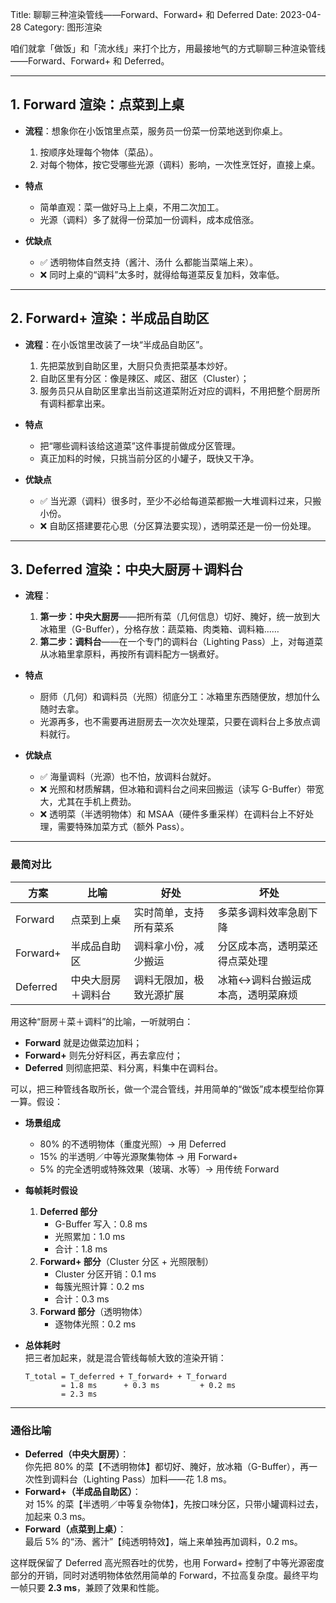 Title: 聊聊三种渲染管线——Forward、Forward+ 和 Deferred
Date: 2023-04-28
Category: 图形渲染

咱们就拿「做饭」和「流水线」来打个比方，用最接地气的方式聊聊三种渲染管线——Forward、Forward+ 和 Deferred。

---

## 1. Forward 渲染：点菜到上桌

- **流程**：想象你在小饭馆里点菜，服务员一份菜一份菜地送到你桌上。  
  1. 按顺序处理每个物体（菜品）。  
  2. 对每个物体，按它受哪些光源（调料）影响，一次性烹饪好，直接上桌。

- **特点**  
  - 简单直观：菜一做好马上上桌，不用二次加工。  
  - 光源（调料）多了就得一份菜加一份调料，成本成倍涨。

- **优缺点**  
  - ✅ 透明物体自然支持（酱汁、汤什 么都能当菜端上来）。  
  - ❌ 同时上桌的“调料”太多时，就得给每道菜反复加料，效率低。

---

## 2. Forward+ 渲染：半成品自助区

- **流程**：在小饭馆里改装了一块“半成品自助区”。  
  1. 先把菜放到自助区里，大厨只负责把菜基本炒好。  
  2. 自助区里有分区：像是辣区、咸区、甜区（Cluster）；  
  3. 服务员只从自助区里拿出当前这道菜附近对应的调料，不用把整个厨房所有调料都拿出来。

- **特点**  
  - 把“哪些调料该给这道菜”这件事提前做成分区管理。  
  - 真正加料的时候，只挑当前分区的小罐子，既快又干净。

- **优缺点**  
  - ✅ 当光源（调料）很多时，至少不必给每道菜都搬一大堆调料过来，只搬小份。  
  - ❌ 自助区搭建要花心思（分区算法要实现），透明菜还是一份一份处理。

---

## 3. Deferred 渲染：中央大厨房＋调料台

- **流程**：  
  1. **第一步：中央大厨房**——把所有菜（几何信息）切好、腌好，统一放到大冰箱里（G-Buffer），分格存放：蔬菜箱、肉类箱、调料箱……  
  2. **第二步：调料台**——在一个专门的调料台（Lighting Pass）上，对每道菜从冰箱里拿原料，再按所有调料配方一锅煮好。

- **特点**  
  - 厨师（几何）和调料员（光照）彻底分工：冰箱里东西随便放，想加什么随时去拿。  
  - 光源再多，也不需要再进厨房去一次次处理菜，只要在调料台上多放点调料就行。

- **优缺点**  
  - ✅ 海量调料（光源）也不怕，放调料台就好。  
  - ❌ 光照和材质解耦，但冰箱和调料台之间来回搬运（读写 G-Buffer）带宽大，尤其在手机上费劲。  
  - ❌ 透明菜（半透明物体）和 MSAA（硬件多重采样）在调料台上不好处理，需要特殊加菜方式（额外 Pass）。

---

### 最简对比

| 方案      | 比喻               | 好处                         | 坏处                         |
|---------|------------------|----------------------------|----------------------------|
| Forward | 点菜到上桌            | 实时简单，支持所有菜系             | 多菜多调料效率急剧下降           |
| Forward+| 半成品自助区          | 调料拿小份，减少搬运                 | 分区成本高，透明菜还得点菜处理     |
| Deferred| 中央大厨房＋调料台     | 调料无限加，极致光源扩展               | 冰箱↔调料台搬运成本高，透明菜麻烦  |

用这种“厨房＋菜＋调料”的比喻，一听就明白：  
- **Forward** 就是边做菜边加料；  
- **Forward+** 则先分好料区，再去拿应付；  
- **Deferred** 则彻底把菜、料分离，料集中在调料台。  

可以，把三种管线各取所长，做一个混合管线，并用简单的“做饭”成本模型给你算一算。假设：

- **场景组成**  
  - 80% 的不透明物体（重度光照）→ 用 Deferred  
  - 15% 的半透明／中等光源聚集物体 → 用 Forward+  
  - 5% 的完全透明或特殊效果（玻璃、水等）→ 用传统 Forward  

- **每帧耗时假设**  
  1. **Deferred 部分**  
     - G-Buffer 写入：0.8 ms  
     - 光照累加：1.0 ms  
     - 合计：1.8 ms  
  2. **Forward+ 部分**（Cluster 分区 + 光照限制）  
     - Cluster 分区开销：0.1 ms  
     - 每簇光照计算：0.2 ms  
     - 合计：0.3 ms  
  3. **Forward 部分**（透明物体）  
     - 逐物体光照：0.2 ms  

- **总体耗时**  
  把三者加起来，就是混合管线每帧大致的渲染开销：  
  ```
  T_total = T_deferred + T_forward+ + T_forward
          = 1.8 ms      + 0.3 ms         + 0.2 ms
          = 2.3 ms
  ```

---

### 通俗比喻  
- **Deferred（中央大厨房）**：  
  你先把 80% 的菜【不透明物体】都切好、腌好，放冰箱（G-Buffer），再一次性到调料台（Lighting Pass）加料——花 1.8 ms。  
- **Forward+（半成品自助区）**：  
  对 15% 的菜【半透明／中等复杂物体】，先按口味分区，只带小罐调料过去，加起来 0.3 ms。  
- **Forward（点菜到上桌）**：  
  最后 5% 的“汤、酱汁”【纯透明特效】，端上来单独再加调料，0.2 ms。

这样既保留了 Deferred 高光照吞吐的优势，也用 Forward+ 控制了中等光源密度部分的开销，同时对透明物体依然用简单的 Forward，不拉高复杂度。最终平均一帧只要 **2.3 ms**，兼顾了效果和性能。